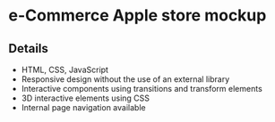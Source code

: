 # e-Commerce Apple store mockup

## Details
* HTML, CSS, JavaScript
* Responsive design without the use of an external library
* Interactive components using transitions and transform elements
* 3D interactive elements using CSS
* Internal page navigation available
